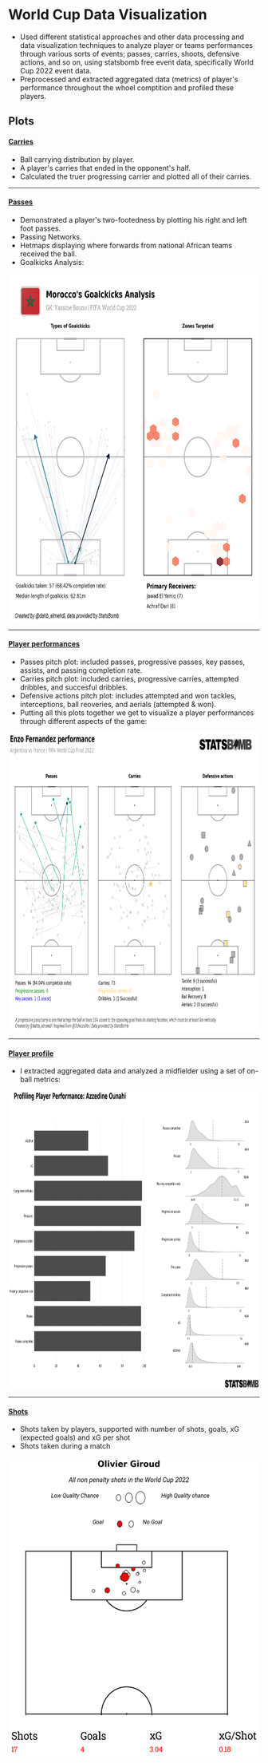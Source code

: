 # World Cup Data Visualization

* Used different statistical approaches and other data processing and data visualization techniques to analyze player or teams performances through various sorts of events; passes, carries, shoots, defensive actions, and so on, using statsbomb free event data, specifically World Cup 2022 event data.
* Preprocessed and extracted aggregated data (metrics) of player's performance throughout the whoel comptition and profiled these players.

## Plots
#### [Carries](https://github.com/youssefHosni/Data-Science-Portofolio/tree/main/Machine%20Learning/Classification/Sensor-activity-recognition)

* Ball carrying distribution by player.
* A player's carries that ended in the opponent's half.
* Calculated the truer progressing carrier and plotted all of their carries.
---
#### [Passes](https://github.com/youssefHosni/Data-Science-Portofolio/tree/main/Machine%20Learning/Classification/Sensor-activity-recognition)

* Demonstrated a player's two-footedness by plotting his right and left foot passes.
* Passing Networks.
* Hetmaps displaying where forwards from national African teams received the ball.
* Goalkicks Analysis:  

<img src="Plots/passes-4.png" alt="Alternative text" style="display:block; margin:auto;" width="800" height="700" />


---

#### [Player performances](https://github.com/youssefHosni/Data-Science-Portofolio/tree/main/Machine%20Learning/Classification/Sensor-activity-recognition)

* Passes pitch plot: included passes, progressive passes, key passes, assists, and passing completion rate. 
* Carries pitch plot: included carries, progressive carries, attempted dribbles, and succesful dribbles.
* Defensive actions pitch plot: includes attempted and won tackles, interceptions, ball reoveries, and aerials (attempted & won).
* Putting all this plots together we get to visualize a player performances through different aspects of the game:

<img src="Plots/player performances.png" alt="Alternative text" style="display:block; margin:auto;" width="800" height="600" />

---

#### [Player profile](https://github.com/youssefHosni/Data-Science-Portofolio/tree/main/Machine%20Learning/Classification/Sensor-activity-recognition)

* I extracted aggregated data and analyzed a midfielder using a set of on-ball metrics:

<img src="Plots/player profile.png" alt="Alternative text" style="display:block; margin:auto;" width="800" height="600" />

---

#### [Shots](https://github.com/youssefHosni/Data-Science-Portofolio/tree/main/Machine%20Learning/Classification/Sensor-activity-recognition)

* Shots taken by players, supported with number of shots, goals, xG (expected goals) and xG per shot
* Shots taken during a match


<img src="Plots/Shots-1.png" alt="Alternative text" style="display:block; margin:auto;"  height="600" />
